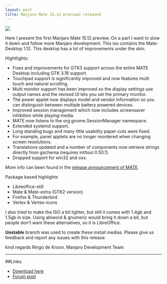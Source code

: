 ```yaml
---
layout: post
title: Manjaro Mate 15.12 preview1 released
---
```


<img src="https://manjaro.github.io/images/manjaro-mate-15.12-pre1.jpg">

Here I present the first Manjaro Mate 15.12 preview. On a part I want to slow it down and follow more Manjaro development. This iso contains the Mate-Desktop 1.12. This desktop has a lot of improvements under the skin.

Hightlights:

* Fixes and improvements for GTK3 support across the entire MATE Desktop including GTK 3.18 support.
* Touchpad support is significantly improved and now features multi touch and natural scrolling.
* Multi monitor support has been improved so the display settings use output names and the revised UI lets you set the primary monitor.
* The power applet now displays model and vendor information so you can distinguish between multiple battery powered devices.
* Improved session management which now includes screensaver inhibition while playing media.
* MATE now listens to the org.gnome.SessionManager namespace.
* Extended systemd support.
* Long standing bugs and many little usability paper-cuts were fixed.
* For example, panel applets are no longer reordered when changing screen resolutions.
* Translations updated and a number of components now retrieve strings directly from gschema (requires intltool 0.50.1).
* Dropped support for win32 and osx.

More info can been found in the [release announcement of MATE](http://mate-desktop.org/blog/2015-11-05-mate-1-12-released/).

Package based highlights

* Libreoffice-still
* Mate & Mate-extra (GTK2 version)
* Firefox & Thunderbird
* Vertex & Vertex-icons
         
I also tried to make the ISO a bit lighter, but still it comes with 1.4gb and 1.5gb in size. Using abiword & gnumeric would bring it down a bit, but people don't want these alternatives, so it is LibreOffice.

**Unstable** branch was used to create these install medias. Please give us feedback and report any issues with this release.

kind regards
Ringo de Kroon, Manjaro Development Team

----

##Links

* [Download here](https://sourceforge.net/projects/manjarodev/files/users/ringo32/preview/mate/15.12.pre-1/)
* [Forum post](https://forum.manjaro.org/index.php?topic=28150.0)
